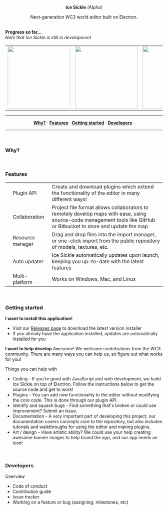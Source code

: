 <p align='center'>
  <b>Ice Sickle</b>
  <i>(Alpha)</i>
</p>
<p align='center'>
  Next-generation WC3 world editor built on Electron.<br/><br/>
</p>

<b>Progress so far...</b><br/>
<i>Note that Ice Sickle is still in development</i>
<table>
  <tr>
    <td><img src='https://user-images.githubusercontent.com/4079034/27198349-cee5f068-51df-11e7-9457-f1cf3467ee10.PNG' width='200' height='200'/></td>
    <td><img src='https://user-images.githubusercontent.com/4079034/27198352-cef3f758-51df-11e7-871d-1805c681cbfa.PNG' width='200' height='200'/></td>
    <td><img src='https://user-images.githubusercontent.com/4079034/27198351-ceec9472-51df-11e7-99d7-0ad96216407a.PNG' width='200' height='200'/></td>
    <td><img src='https://user-images.githubusercontent.com/4079034/27198350-ceea71ec-51df-11e7-8abf-35b6185478ca.PNG' width='200' height='200'/></td>
  </tr>
</table>
  
<hr/>
<p align='center'>
  <a href="#why"><strong>Why?</strong></a> &middot;
  <a href="#features"><strong>Features</strong></a> &middot;
  <a href="#getting-started"><strong>Getting started</strong></a> &middot;
  <a href="#developers"><strong>Developers</strong></a> &middot;
</p>
<hr/>

<br/>

### Why?

<br/>

### Features
|     |     |      |
|-----|-----|------|
| | Plugin API | Create and download plugins which extend the functionality of the editor in many different ways!
| | Collaboration | Project file format allows collaborators to remotely develop maps with ease, using source-code management tools like GitHub or Bitbucket to store and update the map
| | Resource manager | Drag and drop files into the import manager, or one-click import from the public repository of models, textures, etc.
| | Auto updater | Ice Sickle automatically updates upon launch, keeping you up-to-date with the latest features
| | Multi-platform | Works on Windows, Mac, and Linux
<br/>

### Getting started
**I want to install this application!**
 * Visit our [Releases page](https://github.com/ChiefOfGxBxL/Ice-Sickle/releases/latest) to download the latest version installer
 * If you already have the application installed, updates are automatically installed for you

**I want to help develop**
Awesome! We welcome contributions from the WC3 community. There are many ways you can help us, so figure out what works for you!

Things you can help with
 * Coding - If you're good with JavaScript and web development, we build Ice Sickle on top of Electron. Follow the instructions below to get the source code and get to work!
 * Plugins - You can add new functionality to the editor without modifying the core code. This is done through our plugin API.
 * Identify and squash bugs - Find something that's broken or could use improvement? Submit an issue.
 * Documentation - A very important part of developing this project, our documentation covers concepts core to the repository, but also includes tutorials and walkthroughs for using the editor and making plugins. 
 * Art / design - Have artistic ability? We could use your help creating awesome banner images to help brand the app, and our app needs an icon!
 
<br/>

### Developers
Overview
 * Code of conduct
 * Contribution guide
 * Issue tracker
 * Working on a feature or bug (assigning, milestones, etc)

<br/>
